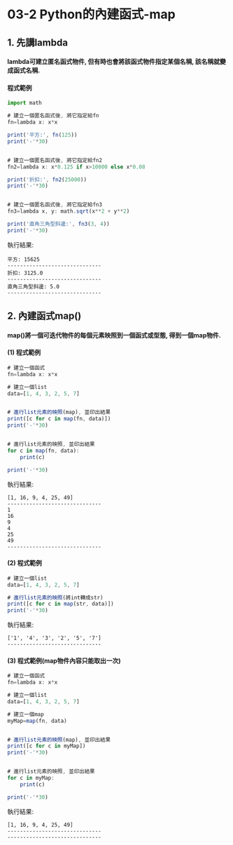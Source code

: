 # 03-2 Python的內建函式-map


## 1. 先講lambda

#### lambda可建立匿名函式物件, 但有時也會將該函式物件指定某個名稱, 該名稱就變成函式名稱. 



#### 程式範例
```javascript
import math

# 建立一個匿名函式後, 將它指定給fn
fn=lambda x: x*x

print('平方:', fn(125))
print('-'*30)


# 建立一個匿名函式後, 將它指定給fn2
fn2=lambda x: x*0.125 if x>10000 else x*0.08

print('折扣:', fn2(25000))
print('-'*30)


# 建立一個匿名函式後, 將它指定給fn3
fn3=lambda x, y: math.sqrt(x**2 + y**2)

print('直角三角型斜邊:', fn3(3, 4))
print('-'*30)
```

執行結果:
```
平方: 15625
------------------------------
折扣: 3125.0
------------------------------
直角三角型斜邊: 5.0
------------------------------
```



## 2. 內建函式map()

#### map()將一個可迭代物件的每個元素映照到一個函式或型態, 得到一個map物件. 



#### (1) 程式範例
```javascript
# 建立一個函式
fn=lambda x: x*x

# 建立一個list
data=[1, 4, 3, 2, 5, 7]


# 進行list元素的映照(map), 並印出結果
print([c for c in map(fn, data)])
print('-'*30)


# 進行list元素的映照, 並印出結果
for c in map(fn, data):
    print(c)

print('-'*30)
```

執行結果:
```
[1, 16, 9, 4, 25, 49]
------------------------------
1
16
9
4
25
49
------------------------------
```


#### (2) 程式範例
```javascript
# 建立一個list
data=[1, 4, 3, 2, 5, 7]

# 進行list元素的映照(將int轉成str)
print([c for c in map(str, data)])
print('-'*30)
```

執行結果:
```
['1', '4', '3', '2', '5', '7']
------------------------------
```


#### (3) 程式範例(map物件內容只能取出一次)
```javascript
# 建立一個函式
fn=lambda x: x*x

# 建立一個list
data=[1, 4, 3, 2, 5, 7]

# 建立一個map
myMap=map(fn, data)


# 進行list元素的映照(map), 並印出結果
print([c for c in myMap])
print('-'*30)


# 進行list元素的映照, 並印出結果
for c in myMap:
    print(c)

print('-'*30)
```

執行結果:
```
[1, 16, 9, 4, 25, 49]
------------------------------
------------------------------
```
